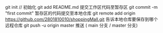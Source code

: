 git init // 初始化
git add README.md 提交工作区代码至暂存区
git commit -m "first commit" 暂存区的代码提交至本地仓库
git remote add origin https://github.com/2801810010/shoppingMall.git  告诉本地仓库要保存到哪个远程仓库
git push -u origin master 推送 ( main  分支 / master 分支)